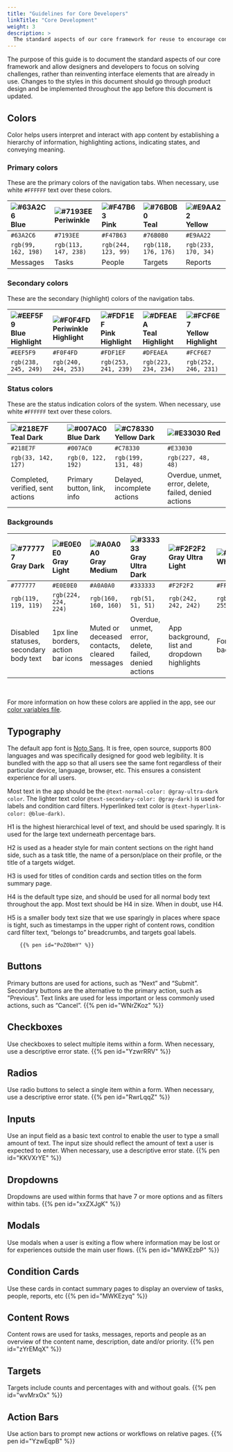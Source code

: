 ```yaml
---
title: "Guidelines for Core Developers"
linkTitle: "Core Development"
weight: 3
description: >
  The standard aspects of our core framework for reuse to encourage consistency when building new components
---
```


The purpose of this guide is to document the standard aspects of our core framework and allow designers and developers to focus on solving challenges, rather than reinventing interface elements that are already in use.   Changes to the styles in this document should go through product design and be implemented throughout the app before this document is updated. 

## Colors
Color helps users interpret and interact with app content by establishing a hierarchy of information, highlighting actions, indicating states, and conveying meaning.

### Primary colors
These are the primary colors of the navigation tabs. When necessary, use white `#FFFFFF` text over these colors.


| ![#63A2C6](https://placehold.it/15/63A2C6/000000?text=+) Blue 	| ![#7193EE](https://placehold.it/15/7193EE/000000?text=+) Periwinkle 	| ![#F47B63](https://placehold.it/15/F47B63/000000?text=+) Pink 	| ![#76B0B0](https://placehold.it/15/76B0B0/000000?text=+) Teal 	| ![#E9AA22](https://placehold.it/15/E9AA22/000000?text=+) Yellow 	|
|:------------------------------------------------------------- 	|:------------------------------------------------------------------- 	|:------------------------------------------------------------- 	|:------------------------------------------------------------- 	|:--------------------------------------------------------------- 	|
| `#63A2C6`                                                     	| `#7193EE`                                                           	| `#F47B63`                                                     	| `#76B0B0`                                                     	| `#E9AA22`                                                       	|
| `rgb(99, 162, 198)`                                           	| `rgb(113, 147, 238)`                                                	| `rgb(244, 123, 99)`                                           	| `rgb(118, 176, 176)`                                          	| `rgb(233, 170, 34)`                                             	|
| Messages                                           	            | Tasks                                                                 | People                                                          | Targets                                                         | Reports                                                           |


### Secondary colors

These are the secondary (highlight) colors of the navigation tabs. 

| ![#EEF5F9](https://placehold.it/15/EEF5F9/000000?text=+) Blue Highlight 	| ![#F0F4FD](https://placehold.it/15/F0F4FD/000000?text=+) Periwinkle Highlight 	| ![#FDF1EF](https://placehold.it/15/FDF1EF/000000?text=+) Pink Highlight 	| ![#DFEAEA](https://placehold.it/15/DFEAEA/000000?text=+) Teal Highlight 	| ![#FCF6E7](https://placehold.it/15/FCF6E7/000000?text=+) Yellow Highlight 	|
|:-------------------------------------------------------------------------	|:------------------------------------------------------------------------------	|:-------------------------------------------------------------------------	|:-------------------------------------------------------------------------	|:---------------------------------------------------------------------------	|
| `#EEF5F9`                                                               	| `#F0F4FD`                                                                     	| `#FDF1EF`                                                               	| `#DFEAEA`                                                               	| `#FCF6E7`                                                                 	|
| `rgb(238, 245, 249)`                                                    	| `rgb(240, 244, 253)`                                                          	| `rgb(253, 241, 239)`                                                    	| `rgb(223, 234, 234)`                                                    	| `rgb(252, 246, 231)`                                                      	|


### Status colors

These are the status indication colors of the system. When necessary, use white `#FFFFFF` text over these colors.

| ![#218E7F](https://placehold.it/15/218E7F/000000?text=+) Teal Dark 	| ![#007AC0](https://placehold.it/15/007AC0/000000?text=+) Blue Dark 	| ![#C78330](https://placehold.it/15/C78330/000000?text=+) Yellow Dark 	| ![#E33030](https://placehold.it/15/E33030/000000?text=+) Red 	|
|:-------------------------------------------------------------------	|:------------------------------------------------------------------	|:---------------------------------------------------------------------	|:-------------------------------------------------------------	|
| `#218E7F`                                                          	| `#007AC0`                                                         	| `#C78330`                                                            	| `#E33030`                                                    	|
| `rgb(33, 142, 127)`                                                	| `rgb(0, 122, 192)`                                                	| `rgb(199, 131, 48)`                                                  	| `rgb(227, 48, 48)`                                           	|
| Completed, verified, sent actions                                  	| Primary button, link, info                                        	| Delayed, incomplete actions                                          	| Overdue, unmet, error, delete, failed, denied actions        	|


### Backgrounds

| ![#777777](https://placehold.it/15/777777/000000?text=+) Gray Dark 	| ![#E0E0E0](https://placehold.it/15/E0E0E0/000000?text=+) Gray Light 	| ![#A0A0A0](https://placehold.it/15/A0A0A0/000000?text=+) Gray Medium 	| ![#333333](https://placehold.it/15/333333/000000?text=+) Gray Ultra Dark 	| ![#F2F2F2](https://placehold.it/15/F2F2F2/000000?text=+) Gray Ultra Light 	| ![#FFFFFF](https://placehold.it/15/FFFFFF/000000?text=+) White 	|
|:-------------------------------------------------------------------	|:--------------------------------------------------------------------	|:---------------------------------------------------------------------	|:-------------------------------------------------------------------------	|:--------------------------------------------------------------------------	|:---------------------------------------------------------------	|
| `#777777`                                                          	| `#E0E0E0`                                                           	| `#A0A0A0`                                                            	| `#333333`                                                                	| `#F2F2F2`                                                                 	| `#FFFFFF`                                                      	|
| `rgb(119, 119, 119)`                                               	| `rgb(224, 224, 224)`                                                	| `rgb(160, 160, 160)`                                                 	| `rgb(51, 51, 51)`                                                        	| `rgb(242, 242, 242)`                                                      	| `rgb(255, 255, 255)`                                           	|
| Disabled statuses, secondary body text                             	| 1px line borders, action bar icons                                  	| Muted or deceased contacts, cleared messages                         	| Overdue, unmet, error, delete, failed, denied actions                    	| App background, list and dropdown highlights                              	| Form background                                                	|

<br>

For more information on how these colors are applied in the app, see our [color variables file](https://github.com/medic/medic/blob/master/webapp/src/css/variables.less). 


## Typography

The default app font is <a href="https://www.google.com/get/noto/">Noto Sans</a>. It is free, open source, supports 800 languages and was specifically designed for good web legibility. It is bundled with the app so that all users see the same font regardless of their particular device, language, browser, etc. This ensures a consistent experience for all users.

Most text in the app should be the ```@text-normal-color: @gray-ultra-dark color```.
The lighter text color ```@text-secondary-color: @gray-dark)``` is used for labels and condition card filters.
Hyperlinked text color is ```@text-hyperlink-color: @blue-dark)```. 

H1 is the highest hierarchical level of text, and should be used sparingly. It is used for the large text underneath percentage bars.

H2 is used as a header style for main content sections on the right hand side, such as a task title, the name of a person/place on their profile, or the title of a targets widget.

H3 is used for titles of condition cards and section titles on the form summary page.

H4 is the default type size, and should be used for all normal body text throughout the app. Most text should be H4 in size. When in doubt, use H4.

H5 is a smaller body text size that we use sparingly in places where space is tight, such as timestamps in the upper right of content rows, condition card filter text, “belongs to” breadcrumbs, and targets goal labels.

        {{% pen id="PoZObmY" %}}

## Buttons
Primary buttons are used for actions, such as “Next” and “Submit”. Secondary buttons are the alternative to the primary action, such as "Previous". Text links are used for less important or less commonly used actions, such as “Cancel”.
        {{% pen id="WNrZKoz" %}}

## Checkboxes
Use checkboxes to select multiple items within a form. When necessary, use a descriptive error state.
        {{% pen id="YzwrRRV" %}}

## Radios
Use radio buttons to select a single item within a form. When necessary, use a descriptive error state.
        {{% pen id="RwrLqqZ" %}}

## Inputs
Use an input field as a basic text control to enable the user to type a small amount of text. The input size should reflect the amount of text a user is expected to enter. When necessary, use a descriptive error state.
        {{% pen id="KKVXrYE" %}}

## Dropdowns
Dropdowns are used within forms that have 7 or more options and as filters within tabs.
        {{% pen id="xxZXJgK" %}}

## Modals
Use modals when a user is exiting a flow where information may be lost or for experiences outside the main user flows.
        {{% pen id="MWKEzbP" %}}

## Condition Cards
Use these cards in contact summary pages to display an overview of tasks, people, reports, etc
        {{% pen id="MWKEzyq" %}}

## Content Rows
Content rows are used for tasks, messages, reports and people as an overview of the content name, description, date and/or priority.
        {{% pen id="zYrEMqX" %}}

## Targets
Targets include counts and percentages with and without goals.
        {{% pen id="wvMrxOx" %}}

## Action Bars
Use action bars to prompt new actions or workflows on relative pages.
        {{% pen id="YzwEqpB" %}}

